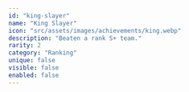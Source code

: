 ```yaml
---
id: "king-slayer"
name: "King Slayer"
icon: "src/assets/images/achievements/king.webp"
description: "Beaten a rank S+ team."
rarity: 2
category: "Ranking"
unique: false
visible: false
enabled: false
---
```

